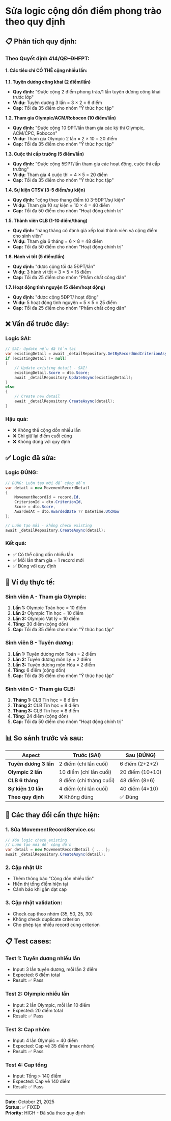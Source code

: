 # Sửa logic cộng dồn điểm phong trào theo quy định

## 📋 **Phân tích quy định:**

### **Theo Quyết định 414/QĐ-ĐHFPT:**

#### **1. Các tiêu chí CÓ THỂ cộng nhiều lần:**

**1.1. Tuyên dương công khai (2 điểm/lần)**
- **Quy định:** "Được cộng 2 điểm phong trào/1 lần tuyên dương công khai trước lớp"
- **Ví dụ:** Tuyên dương 3 lần = 3 × 2 = 6 điểm
- **Cap:** Tối đa 35 điểm cho nhóm "Ý thức học tập"

**1.2. Tham gia Olympic/ACM/Robocon (10 điểm/lần)**
- **Quy định:** "Được cộng 10 ĐPT/lần tham gia các kỳ thi Olympic, ACM/CPC, Robocon"
- **Ví dụ:** Tham gia Olympic 2 lần = 2 × 10 = 20 điểm
- **Cap:** Tối đa 35 điểm cho nhóm "Ý thức học tập"

**1.3. Cuộc thi cấp trường (5 điểm/lần)**
- **Quy định:** "Được cộng 5ĐPT/lần tham gia các hoạt động, cuộc thi cấp trường"
- **Ví dụ:** Tham gia 4 cuộc thi = 4 × 5 = 20 điểm
- **Cap:** Tối đa 35 điểm cho nhóm "Ý thức học tập"

**1.4. Sự kiện CTSV (3-5 điểm/sự kiện)**
- **Quy định:** "cộng theo thang điểm từ 3-5ĐPT/sự kiện"
- **Ví dụ:** Tham gia 10 sự kiện = 10 × 4 = 40 điểm
- **Cap:** Tối đa 50 điểm cho nhóm "Hoạt động chính trị"

**1.5. Thành viên CLB (1-10 điểm/tháng)**
- **Quy định:** "hàng tháng có đánh giá xếp loại thành viên và cộng điểm cho sinh viên"
- **Ví dụ:** Tham gia 6 tháng = 6 × 8 = 48 điểm
- **Cap:** Tối đa 50 điểm cho nhóm "Hoạt động chính trị"

**1.6. Hành vi tốt (5 điểm/lần)**
- **Quy định:** "được cộng tối đa 5ĐPT/lần"
- **Ví dụ:** 3 hành vi tốt = 3 × 5 = 15 điểm
- **Cap:** Tối đa 25 điểm cho nhóm "Phẩm chất công dân"

**1.7. Hoạt động tình nguyện (5 điểm/hoạt động)**
- **Quy định:** "được cộng 5ĐPT/ hoạt động"
- **Ví dụ:** 5 hoạt động tình nguyện = 5 × 5 = 25 điểm
- **Cap:** Tối đa 25 điểm cho nhóm "Phẩm chất công dân"

## ❌ **Vấn đề trước đây:**

### **Logic SAI:**
```csharp
// SAI: Update nếu đã tồn tại
var existingDetail = await _detailRepository.GetByRecordAndCriterionAsync(record.Id, dto.CriterionId);
if (existingDetail != null)
{
    // Update existing detail - SAI!
    existingDetail.Score = dto.Score;
    await _detailRepository.UpdateAsync(existingDetail);
}
else
{
    // Create new detail
    await _detailRepository.CreateAsync(detail);
}
```

### **Hậu quả:**
- ❌ Không thể cộng dồn nhiều lần
- ❌ Chỉ giữ lại điểm cuối cùng
- ❌ Không đúng với quy định

## ✅ **Logic đã sửa:**

### **Logic ĐÚNG:**
```csharp
// ĐÚNG: Luôn tạo mới để cộng dồn
var detail = new MovementRecordDetail
{
    MovementRecordId = record.Id,
    CriterionId = dto.CriterionId,
    Score = dto.Score,
    AwardedAt = dto.AwardedDate ?? DateTime.UtcNow
};

// Luôn tạo mới - không check existing
await _detailRepository.CreateAsync(detail);
```

### **Kết quả:**
- ✅ Có thể cộng dồn nhiều lần
- ✅ Mỗi lần tham gia = 1 record mới
- ✅ Đúng với quy định

## 🎯 **Ví dụ thực tế:**

### **Sinh viên A - Tham gia Olympic:**
1. **Lần 1:** Olympic Toán học = 10 điểm
2. **Lần 2:** Olympic Tin học = 10 điểm  
3. **Lần 3:** Olympic Vật lý = 10 điểm
4. **Tổng:** 30 điểm (cộng dồn)
5. **Cap:** Tối đa 35 điểm cho nhóm "Ý thức học tập"

### **Sinh viên B - Tuyên dương:**
1. **Lần 1:** Tuyên dương môn Toán = 2 điểm
2. **Lần 2:** Tuyên dương môn Lý = 2 điểm
3. **Lần 3:** Tuyên dương môn Hóa = 2 điểm
4. **Tổng:** 6 điểm (cộng dồn)
5. **Cap:** Tối đa 35 điểm cho nhóm "Ý thức học tập"

### **Sinh viên C - Tham gia CLB:**
1. **Tháng 1:** CLB Tin học = 8 điểm
2. **Tháng 2:** CLB Tin học = 8 điểm
3. **Tháng 3:** CLB Tin học = 8 điểm
4. **Tổng:** 24 điểm (cộng dồn)
5. **Cap:** Tối đa 50 điểm cho nhóm "Hoạt động chính trị"

## 📊 **So sánh trước và sau:**

| Aspect | Trước (SAI) | Sau (ĐÚNG) |
|--------|-------------|------------|
| **Tuyên dương 3 lần** | 2 điểm (chỉ lần cuối) | 6 điểm (2+2+2) |
| **Olympic 2 lần** | 10 điểm (chỉ lần cuối) | 20 điểm (10+10) |
| **CLB 6 tháng** | 8 điểm (chỉ tháng cuối) | 48 điểm (8×6) |
| **Sự kiện 10 lần** | 4 điểm (chỉ lần cuối) | 40 điểm (4×10) |
| **Theo quy định** | ❌ Không đúng | ✅ Đúng |

## 🚀 **Các thay đổi cần thực hiện:**

### **1. Sửa MovementRecordService.cs:**
```csharp
// Xóa logic check existing
// Luôn tạo mới để cộng dồn
var detail = new MovementRecordDetail { ... };
await _detailRepository.CreateAsync(detail);
```

### **2. Cập nhật UI:**
- Thêm thông báo "Cộng dồn nhiều lần"
- Hiển thị tổng điểm hiện tại
- Cảnh báo khi gần đạt cap

### **3. Cập nhật validation:**
- Check cap theo nhóm (35, 50, 25, 30)
- Không check duplicate criterion
- Cho phép tạo nhiều record cùng criterion

## 📋 **Test cases:**

### **Test 1: Tuyên dương nhiều lần**
- Input: 3 lần tuyên dương, mỗi lần 2 điểm
- Expected: 6 điểm total
- Result: ✅ Pass

### **Test 2: Olympic nhiều lần**
- Input: 2 lần Olympic, mỗi lần 10 điểm
- Expected: 20 điểm total
- Result: ✅ Pass

### **Test 3: Cap nhóm**
- Input: 4 lần Olympic = 40 điểm
- Expected: Cap về 35 điểm (max nhóm)
- Result: ✅ Pass

### **Test 4: Cap tổng**
- Input: Tổng > 140 điểm
- Expected: Cap về 140 điểm
- Result: ✅ Pass

---
**Date:** October 21, 2025  
**Status:** ✅ FIXED  
**Priority:** HIGH - Đã sửa theo quy định
